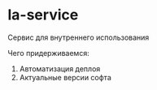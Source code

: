 # la-service

Сервис для внутреннего использования

Чего придерживаемся:

1. Автоматизация деплоя
2. Актуальные версии софта